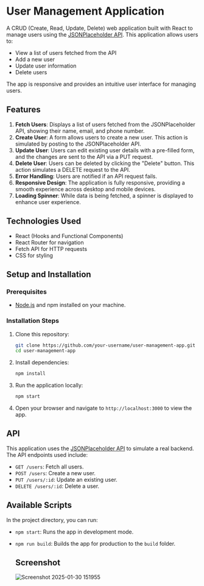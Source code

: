 # User Management Application

A CRUD (Create, Read, Update, Delete) web application built with React to manage users using the [JSONPlaceholder API](https://jsonplaceholder.typicode.com/). This application allows users to:
- View a list of users fetched from the API
- Add a new user
- Update user information
- Delete users

The app is responsive and provides an intuitive user interface for managing users.

## Features

1. **Fetch Users**: Displays a list of users fetched from the JSONPlaceholder API, showing their name, email, and phone number.
2. **Create User**: A form allows users to create a new user. This action is simulated by posting to the JSONPlaceholder API.
3. **Update User**: Users can edit existing user details with a pre-filled form, and the changes are sent to the API via a PUT request.
4. **Delete User**: Users can be deleted by clicking the "Delete" button. This action simulates a DELETE request to the API.
5. **Error Handling**: Users are notified if an API request fails.
6. **Responsive Design**: The application is fully responsive, providing a smooth experience across desktop and mobile devices.
7. **Loading Spinner**: While data is being fetched, a spinner is displayed to enhance user experience.

## Technologies Used

- React (Hooks and Functional Components)
- React Router for navigation
- Fetch API for HTTP requests
- CSS for styling

## Setup and Installation

### Prerequisites
- [Node.js](https://nodejs.org/en/) and npm installed on your machine.

### Installation Steps

1. Clone this repository:
   ```bash
   git clone https://github.com/your-username/user-management-app.git
   cd user-management-app
   ```

2. Install dependencies:
   ```bash
   npm install
   ```

3. Run the application locally:
   ```bash
   npm start
   ```

4. Open your browser and navigate to `http://localhost:3000` to view the app.

## API

This application uses the [JSONPlaceholder API](https://jsonplaceholder.typicode.com/) to simulate a real backend. The API endpoints used include:
- `GET /users`: Fetch all users.
- `POST /users`: Create a new user.
- `PUT /users/:id`: Update an existing user.
- `DELETE /users/:id`: Delete a user.


## Available Scripts

In the project directory, you can run:

- `npm start`: Runs the app in development mode.
- `npm run build`: Builds the app for production to the `build` folder.

  ## Screenshot

   ![Screenshot 2025-01-30 151955](https://github.com/user-attachments/assets/97dc7d7c-73c1-4011-8a3b-77aa0ae652c2)


```
